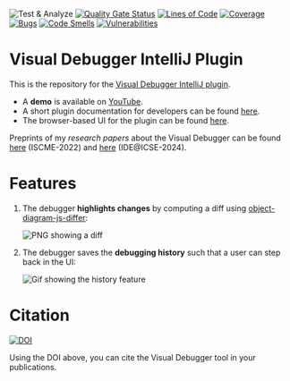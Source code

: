 ![Test & Analyze](https://github.com/timKraeuter/VisualDebugger/workflows/Build/badge.svg)
[![Quality Gate Status](https://sonarcloud.io/api/project_badges/measure?project=timKraeuter_VisualDebugger&metric=alert_status)](https://sonarcloud.io/dashboard?id=timKraeuter_VisualDebugger)
[![Lines of Code](https://sonarcloud.io/api/project_badges/measure?project=timKraeuter_VisualDebugger&metric=ncloc)](https://sonarcloud.io/dashboard?id=timKraeuter_VisualDebugger)
[![Coverage](https://sonarcloud.io/api/project_badges/measure?project=timKraeuter_VisualDebugger&metric=coverage)](https://sonarcloud.io/dashboard?id=timKraeuter_VisualDebugger)
 [![Bugs](https://sonarcloud.io/api/project_badges/measure?project=timKraeuter_VisualDebugger&metric=bugs)](https://sonarcloud.io/summary/new_code?id=timKraeuter_VisualDebugger)
 [![Code Smells](https://sonarcloud.io/api/project_badges/measure?project=timKraeuter_VisualDebugger&metric=code_smells)](https://sonarcloud.io/summary/new_code?id=timKraeuter_VisualDebugger)
 [![Vulnerabilities](https://sonarcloud.io/api/project_badges/measure?project=timKraeuter_VisualDebugger&metric=vulnerabilities)](https://sonarcloud.io/summary/new_code?id=timKraeuter_VisualDebugger)

# Visual Debugger IntelliJ Plugin

This is the repository for the [Visual Debugger IntelliJ plugin](https://plugins.jetbrains.com/plugin/16851-visual-debugger).
- A **demo** is available on [YouTube](https://www.youtube.com/watch?v=LsAMTnLxWJw).
- A short plugin documentation for developers can be found [here](./documentation/README.md).
- The browser-based UI for the plugin can be found [here](https://github.com/timKraeuter/object-diagram-modeler/tree/master/debugger).

Preprints of my *research papers* about the Visual Debugger can be found [here](https://github.com/timKraeuter/ICSME-2022/blob/main/visual-debugger.pdf) (ISCME-2022) and [here](https://github.com/timKraeuter/ICSE-2024/blob/main/paper.pdf) (IDE@ICSE-2024).

# Features

1. The debugger **highlights changes** by computing a diff using [object-diagram-js-differ](https://github.com/timKraeuter/object-diagram-js-differ):

   ![PNG showing a diff](https://github.com/timKraeuter/object-diagram-js/blob/master/documentation/diff.png)

3. The debugger saves the **debugging history** such that a user can step back in the UI:

   ![Gif showing the history feature](https://github.com/timKraeuter/object-diagram-js/blob/master/documentation/steps.gif)

# Citation
[![DOI](https://zenodo.org/badge/359495483.svg)](https://zenodo.org/doi/10.5281/zenodo.10018177)

Using the DOI above, you can cite the Visual Debugger tool in your publications.
